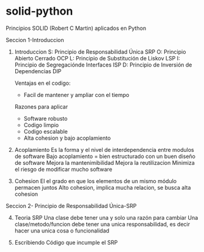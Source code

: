 # solid-python
Principios SOLID (Robert C Martin) aplicados en Python 

Seccion 1-Introduccion

1. Introduccion
	S: Principio de Responsabilidad Única		SRP
	O: Principio Abierto Cerrado				OCP
	L: Principio de Substitución de Liskov		LSP
	I: Principio de Segregaciónde Interfaces	ISP
	D: Principio de Inversión de Dependencias	DIP

	Ventajas en el codigo:
	* Facil de mantener y ampliar con el tiempo

	Razones para aplicar
	* Software robusto
	* Codigo limpio
	* Codigo escalable
	* Alta cohesion y bajo acoplamiento

2. 	Acoplamiento
	Es la forma y el nivel de interdependencia entre modulos de software
	Bajo acoplamiento = bien estructurado con un buen diseño de software
	Mejora la mantenimibilidad
	Mejora la reutilizacion
	Minimiza el riesgo de modificar mucho software
	
3.	Cohesion
	El el grado en que los elementos de un mismo módulo permacen juntos
	Alto cohesion, implica mucha relacion, se busca alta cohesion

Seccion 2- Principio de Responsabilidad Única-SRP

4. Teoria SRP
	Una clase debe tener una y solo una razón para cambiar
	Una clase/metodo/funcion debe tener una unica responsabilidad, es decir hacer una unica cosa o funcionalidad

5.	Escribiendo Código que incumple el SRP
	